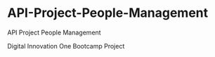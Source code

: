 # API-Project-People-Management
API Project People Management 

Digital Innovation One Bootcamp Project 
